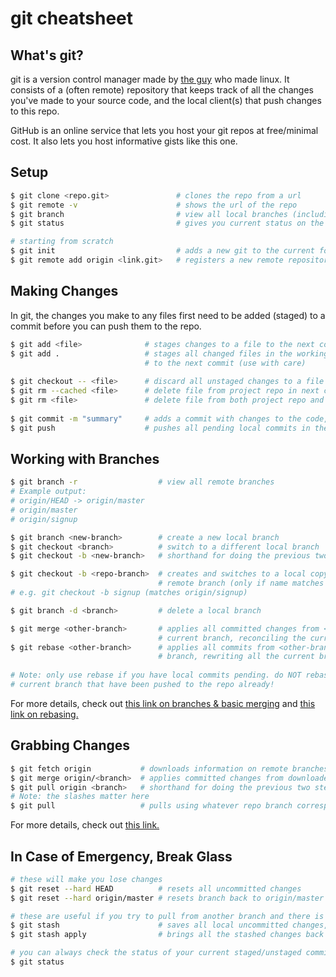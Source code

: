 # git cheatsheet

## What's git?
git is a version control manager made by [the guy](https://en.wikipedia.org/wiki/Linus_Torvalds) who made linux. It consists of a (often remote) repository that keeps track of all the changes you've made to your source code, and the local client(s) that push changes to this repo.

GitHub is an online service that lets you host your git repos at free/minimal cost. It also lets you host informative gists like this one.

## Setup
~~~bash
$ git clone <repo.git>               # clones the repo from a url
$ git remote -v                      # shows the url of the repo
$ git branch                         # view all local branches (including current)
$ git status                         # gives you current status on the working directory & branch

# starting from scratch
$ git init                           # adds a new git to the current folder
$ git remote add origin <link.git>   # registers a new remote repository at the url
~~~

## Making Changes
In git, the changes you make to any files first need to be added (staged) to a commit before you can push them to the repo.

~~~bash
$ git add <file>              # stages changes to a file to the next commit
$ git add .                   # stages all changed files in the working directory
                              # to the next commit (use with care)
                              
$ git checkout -- <file>      # discard all unstaged changes to a file
$ git rm --cached <file>      # delete file from project repo in next commit
$ git rm <file>               # delete file from both project repo and local filesystem
                              
$ git commit -m "summary"     # adds a commit with changes to the code, waiting to be pushed
$ git push                    # pushes all pending local commits in the current branch to the repo
~~~

## Working with Branches

~~~bash
$ git branch -r                  # view all remote branches
# Example output:
# origin/HEAD -> origin/master
# origin/master
# origin/signup

$ git branch <new-branch>        # create a new local branch
$ git checkout <branch>          # switch to a different local branch
$ git checkout -b <new-branch>   # shorthand for doing the previous two steps at the same time

$ git checkout -b <repo-branch>  # creates and switches to a local copy of a
                                 # remote branch (only if name matches repo branch)
# e.g. git checkout -b signup (matches origin/signup)

$ git branch -d <branch>         # delete a local branch

$ git merge <other-branch>       # applies all committed changes from <other-branch> to the 
                                 # current branch, reconciling the current branch's commits
$ git rebase <other-branch>      # applies all commits from <other-branch> one by one to the current
                                 # branch, rewriting all the current branch's commits when it's done
                                 
# Note: only use rebase if you have local commits pending. do NOT rebase if you have commits in your
# current branch that have been pushed to the repo already!
~~~

For more details, check out [this link on branches & basic merging](https://git-scm.com/book/en/v2/Git-Branching-Basic-Branching-and-Merging) and [this link on rebasing.](https://git-scm.com/book/en/v2/Git-Branching-Rebasing)

## Grabbing Changes

~~~bash
$ git fetch origin           # downloads information on remote branches, without applying any changes
$ git merge origin/<branch>  # applies committed changes from downloaded remote branch to current branch
$ git pull origin <branch>   # shorthand for doing the previous two steps at the same time
# Note: the slashes matter here
$ git pull                   # pulls using whatever repo branch corresponds to the current branch
~~~

For more details, check out [this link.](https://longair.net/blog/2009/04/16/git-fetch-and-merge/)

## In Case of Emergency, Break Glass

~~~bash
# these will make you lose changes
$ git reset --hard HEAD          # resets all uncommitted changes
$ git reset --hard origin/master # resets branch back to origin/master

# these are useful if you try to pull from another branch and there is a conflict
$ git stash                      # saves all local uncommitted changes, staged or unstaged
$ git stash apply                # brings all the stashed changes back

# you can always check the status of your current staged/unstaged commits with:
$ git status
~~~